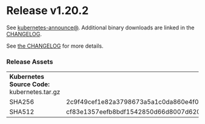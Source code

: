# Release v1.20.2

See [kubernetes-announce@](https://groups.google.com/forum/#!forum/kubernetes-announce). Additional binary downloads are linked in the [CHANGELOG](https://github.com/kubernetes/kubernetes/blob/master/CHANGELOG/CHANGELOG-1.20.md).

See [the CHANGELOG](https://github.com/kubernetes/kubernetes/blob/master/CHANGELOG/CHANGELOG-1.20.md) for more details.

### Release Assets


<table>
<tr><td colspan=\2\><b>Kubernetes Source Code: </b> kubernetes.tar.gz</td><tr>
<tr><td>SHA256</td><td>2c9f49cef1e82a3798673a5a1c0da860e4f0ff268a7d0b4d5b63b32862e6750b</td></tr>
<tr><td>SHA512</td><td>cf83e1357eefb8bdf1542850d66d8007d620e4050b5715dc83f4a921d36ce9ce47d0d13c5d85f2b0ff8318d2877eec2f63b931bd47417a81a538327af927da3e</td></tr>
</table>



